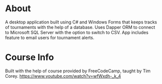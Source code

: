 # About
A desktop application built using C# and Windows Forms that keeps tracks of tournaments with the help of a database. Uses Dapper ORM to connect to Microsoft SQL Server with the option to switch to CSV. App includes feature to email users for tournament alerts.

# Course Info
Built with the help of course provided by FreeCodeCamp, taught by Tim Corey.
https://www.youtube.com/watch?v=wfWxdh-_k_4
